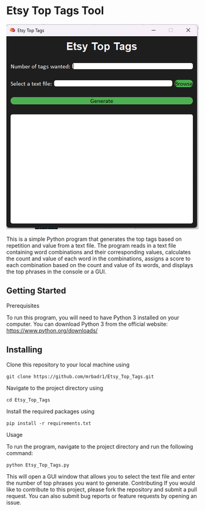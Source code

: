 # Etsy Top Tags Tool
![Example screenshot](Preview.png)

This is a simple Python program that generates the top tags based on repetition and value from a text file. The program reads in a text file containing word combinations and their corresponding values, calculates the count and value of each word in the combinations, assigns a score to each combination based on the count and value of its words, and displays the top phrases in the console or a GUI.

Getting Started
-----------

Prerequisites

To run this program, you will need to have Python 3 installed on your computer. You can download Python 3 from the official website: https://www.python.org/downloads/

Installing
------------

Clone this repository to your local machine using 

```
git clone https://github.com/mrbadr1/Etsy_Top_Tags.git
```

Navigate to the project directory using 
```
cd Etsy_Top_Tags
```
Install the required packages using 
```
pip install -r requirements.txt
```

Usage

To run the program, navigate to the project directory and run the following command:

```
python Etsy_Top_Tags.py
```

This will open a GUI window that allows you to select the text file and enter the number of top phrases you want to generate.
Contributing
If you would like to contribute to this project, please fork the repository and submit a pull request. You can also submit bug reports or feature requests by opening an issue.


